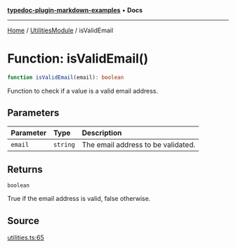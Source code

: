 [**typedoc-plugin-markdown-examples**](../../README.md) • **Docs**

***

[Home](../../README.md) / [UtilitiesModule](../README.md) / isValidEmail

# Function: isValidEmail()

```ts
function isValidEmail(email): boolean
```

Function to check if a value is a valid email address.

## Parameters

| Parameter | Type | Description |
| :------ | :------ | :------ |
| `email` | `string` | The email address to be validated. |

## Returns

`boolean`

True if the email address is valid, false otherwise.

## Source

[utilities.ts:65](https://github.com/typedoc2md/typedoc-plugin-markdown-examples/blob/38eb87a4b515962ebbfbbc47ab56d2442dce4b6d/examples/src/utilities.ts#L65)
